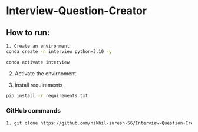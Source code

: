 # Interview-Question-Creator


## How to run:
```bash
1. Create an environment
conda create -n interview python=3.10 -y

conda activate interview

````
2. Activate the envirnoment 


3. install requirements 

```bash 
pip install -r requirements.txt 
```

### GitHub commands


```bash
1. git clone https://github.com/nikhil-suresh-56/Interview-Question-Creator.git  
``` 

